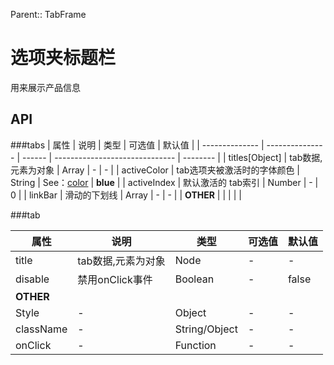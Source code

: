 Parent:: TabFrame

# 选项夹标题栏

用来展示产品信息

## API
###tabs
| 属性             | 说明              | 类型     | 可选值                            | 默认值      |
| -------------- | --------------- | ------ | ------------------------------ | -------- |
| titles[Object] | tab数据,元素为对象     | Array  | -                              | -        |
| activeColor    | tab选项夹被激活时的字体颜色 | String | See：[color](../style/index.md) | **blue** |
| activeIndex    | 默认激活的 tab索引     | Number | -                              | 0        |
| linkBar        | 滑动的下划线          | Array  | -                              | -        |
| **OTHER**      |                 |        |                                |          |

###tab

| 属性        | 说明          | 类型            | 可选值  | 默认值   |
| --------- | ----------- | ------------- | ---- | ----- |
| title     | tab数据,元素为对象 | Node          | -    | -     |
| disable   | 禁用onClick事件 | Boolean       | -    | false |
| **OTHER** |             |               |      |       |
| Style     | -           | Object        | -    | -     |
| className | -           | String/Object | -    | -     |
| onClick   | -           | Function      | -    | -     |



